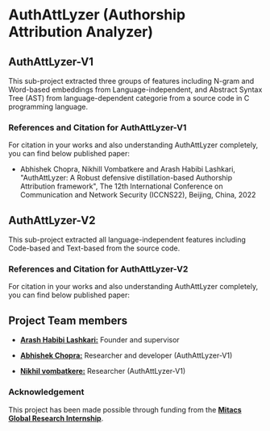 # AuthAttLyzer (Authorship Attribution Analyzer)


## AuthAttLyzer-V1
This sub-project extracted three groups of features including N-gram and Word-based embeddings from Language-independent, and Abstract Syntax Tree (AST) from language-dependent categorie from a source code in C programming language. 

### References and Citation for AuthAttLyzer-V1
For citation in your works and also understanding AuthAttLyzer completely, you can find below published paper:
- Abhishek Chopra, Nikhill Vombatkere and Arash Habibi Lashkari, "AuthAttLyzer: A Robust defensive distillation-based Authorship Attribution framework", The 12th International Conference on Communication and Network Security (ICCNS22), Beijing, China, 2022

## AuthAttLyzer-V2
This sub-project extracted all language-independent features including Code-based and Text-based from the source code. 

### References and Citation for AuthAttLyzer-V2
For citation in your works and also understanding AuthAttLyzer completely, you can find below published paper:




## Project Team members 

* [**Arash Habibi Lashkari:**](http://ahlashkari.com/index.asp) Founder and supervisor

* [**Abhishek Chopra:**](https://github.com/abhishekchopra0907) Researcher and developer (AuthAttLyzer-V1)

* [**Nikhil vombatkere:**](https://github.com/NVombat) Researcher (AuthAttLyzer-V1)

### Acknowledgement 

This project has been made possible through funding from the [**Mitacs Global Research Internship**](https://www.mitacs.ca/en/programs/globalink/globalink-research-internship). 
